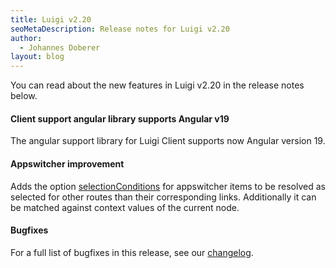 ```yaml
---
title: Luigi v2.20  
seoMetaDescription: Release notes for Luigi v2.20
author:
  - Johannes Doberer
layout: blog
---
```


You can read about the new features in Luigi v2.20 in the release notes below.

<!-- Excerpt -->


#### Client support angular library supports Angular v19

The angular support library for Luigi Client supports now Angular version 19.

#### Appswitcher improvement

Adds the option [selectionConditions](https://docs.luigi-project.io/docs/navigation-parameters-reference?section=items-2) for appswitcher items to be resolved as selected for other routes than their corresponding links. Additionally it can be matched against context values of the current node.


#### Bugfixes

For a full list of bugfixes in this release, see our [changelog](https://github.com/luigi-project/luigi/blob/main/CHANGELOG.md).